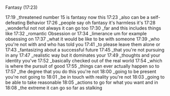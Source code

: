 Fantasy (17:23)

17:19 _threatened number 15 is fantasy now this
 17:23 _also can be a self-defeating Behavior
 17:26 _people say oh fantasy it's harmless it's
 17:28 _wonderful not not always it can go too
 17:30 _far and this includes things like
 17:32 _romantic Obsession or
 17:34 _limerance um for example obsessing on
 17:37 _what it would be like to be with someone
 17:39 _who you're not with and who has told you
 17:41 _to please leave them alone or
 17:43 _fantasizing about a successful future
 17:45 _that you're not pursuing in any
 17:47 _realistic way but it dominates your
 17:49 _thoughts and your identity you've
 17:52 _basically checked out of the real world
 17:54 _which is where the pursuit of good
 17:55 _things can ever actually happen so to
 17:57 _the degree that you do this you're not
 18:00 _going to be present you're not going to
 18:01 _be in touch with reality you're not
 18:03 _going to be able to take reasonable
 18:05 _actions to go for what you want and in
 18:08 _the extreme it can go so far as stalking